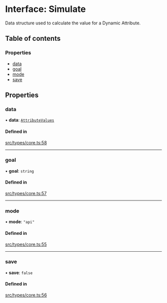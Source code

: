 # Interface: Simulate

Data structure used to calculate the value for a Dynamic Attribute.

## Table of contents

### Properties

- [data](../wiki/Simulate#data)
- [goal](../wiki/Simulate#goal)
- [mode](../wiki/Simulate#mode)
- [save](../wiki/Simulate#save)

## Properties

### data

• **data**: [`AttributeValues`](../wiki/Exports#attributevalues)

#### Defined in

[src/types/core.ts:58](https://github.com/decisively-io/interview-sdk/blob/19c4f70cce9e8197103d83c7fc3c34bc1d672377/src/types/core.ts#L58)

___

### goal

• **goal**: `string`

#### Defined in

[src/types/core.ts:57](https://github.com/decisively-io/interview-sdk/blob/19c4f70cce9e8197103d83c7fc3c34bc1d672377/src/types/core.ts#L57)

___

### mode

• **mode**: ``"api"``

#### Defined in

[src/types/core.ts:55](https://github.com/decisively-io/interview-sdk/blob/19c4f70cce9e8197103d83c7fc3c34bc1d672377/src/types/core.ts#L55)

___

### save

• **save**: ``false``

#### Defined in

[src/types/core.ts:56](https://github.com/decisively-io/interview-sdk/blob/19c4f70cce9e8197103d83c7fc3c34bc1d672377/src/types/core.ts#L56)

